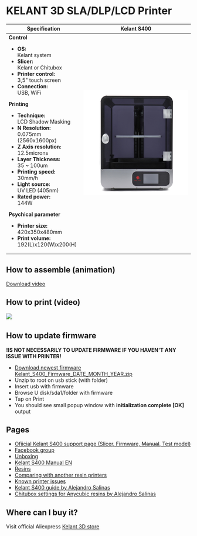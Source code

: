# KELANT 3D SLA/DLP/LCD Printer

Specification | Kelant S400
-- | --
**Control** <ul><li>**OS:** <br> Kelant system</li><li>**Slicer:** <br> Kelant or Chitubox</li><li>**Printer control:** <br> 3,5" touch screen</li><li>**Connection:** <br> USB, WiFi</li></ul> **Printing** <ul><li>**Technique:** <br> LCD Shadow Masking</li><li>**N Resolution:** <br> 0.075mm (2560x1600px)</li><li>**Z Axis resolution:** <br> 12.5microns</li><li>**Layer Thickness:** <br> 35 ~ 100um</li><li>**Printing speed:** <br> 30mm/h</li><li>**Light source:** <br> UV LED (405nm)</li><li>**Rated power:** <br> 144W</li></ul> **Psychical parameter** <ul><li>**Printer size:** <br> 420x350x480mm</li><li>**Print volume:** <br> 192(L)x120(W)x200(H)</li></ul>  | ![](https://github.com/Kelant3D/Kelant-S400/blob/master/web/kelant3d.jpg)

## How to assemble (animation)
[Download video](https://github.com/Kelant3D/Kelant-S400/blob/master/web/video/s400-assemble.mp4)

## How to print (video)
[![](https://img.youtube.com/vi/tZRK0-5ZPNM/maxresdefault.jpg)](https://www.youtube.com/watch?v=tZRK0-5ZPNM)

## How to update firmware
**!IS NOT NECESSARILY TO UPDATE FIRMWARE IF YOU HAVEN'T ANY ISSUE WITH PRINTER!**
* [Download newest firmware Kelant_S400_Firmware_DATE_MONTH_YEAR.zip](https://github.com/Kelant3D/Kelant-S400/blob/master/web/firmwares/)
* Unzip to root on usb stick (with folder)
* Insert usb with firmware
* Browse U disk/sda1/folder with firmware
* Tap on Print
* You should see small popup window with **initialization complete [OK]** output

## Pages
* [Ofiicial Kelant S400 support page (Slicer, Firmware, ~~Manual~~, Test model)](http://www.kelandi.cn/s400zl)
* [Facebook group](https://www.facebook.com/groups/1014915198707429/)
* [Unboxing](https://github.com/Kelant3D/Kelant-S400/blob/master/docs/unboxing.md)
* [Kelant S400 Manual EN](https://github.com/Kelant3D/Kelant-S400/blob/master/web/manuals/Kelant-Combat-S400-Manual.pdf)
* [Resins](https://github.com/Kelant3D/Kelant-S400/blob/master/docs/resin.md)
* [Comparing with another resin printers](https://github.com/Kelant3D/Kelant-S400/blob/master/docs/comparing.md)
* [Known printer issues](https://github.com/Kelant3D/Kelant-S400/blob/master/docs/known-issues.md)
* [Kelant S400 guide by Alejandro Salinas](https://loneacoustic.wixsite.com/kelant/kelant-s400)
* [Chitubox settings for Anycubic resins by Alejandro Salinas](https://github.com/Kelant3D/Kelant-S400/blob/master/web/chitubox/Kelant_S400_All.cfg)

## Where can I buy it?
Visit official Aliexpress [Kelant 3D store](https://kelant.aliexpress.com/store/4503053)
